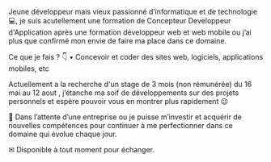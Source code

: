 Jeune développeur mais vieux passionné d’informatique et de technologie 💻, je suis acutellement une formation de Concepteur Developpeur d'Application après une formation développeur web et web mobile ou j’ai plus que confirmé mon envie de faire ma place dans ce domaine.

Ce que je fais ? 👇
• Concevoir et coder des sites web, logiciels, applications mobiles, etc 

Actuellement a la recherche d'un stage de 3 mois (non rémunérée) du 16 mai au 12 aout , j’étanche ma soif de développements sur des projets personnels et espère pouvoir vous en montrer plus rapidement 😉

😬 Dans l’attente d’une entreprise ou je puisse m’investir et acquérir de nouvelles compétences pour continuer à me perfectionner dans ce domaine qui évolue chaque jour. 

✉ Disponible à tout moment pour échanger.